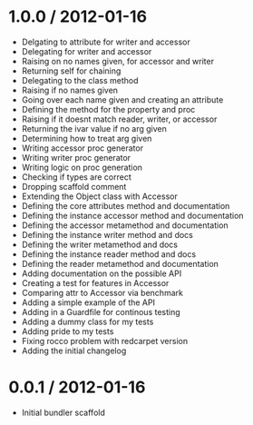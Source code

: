 
1.0.0 / 2012-01-16 
==================

  * Delgating to attribute for writer and accessor
  * Delegating for writer and accessor
  * Raising on no names given, for accessor and writer
  * Returning self for chaining
  * Delegating to the class method
  * Raising if no names given
  * Going over each name given and creating an attribute
  * Defining the method for the property and proc
  * Raising if it doesnt match reader, writer, or accessor
  * Returning the ivar value if no arg given
  * Determining how to treat arg given
  * Writing accessor proc generator
  * Writing writer proc generator
  * Writing logic on proc generation
  * Checking if types are correct
  * Dropping scaffold comment
  * Extending the Object class with Accessor
  * Defining the core attributes method and documentation
  * Defining the instance accessor method and documentation
  * Defining the accessor metamethod and documentation
  * Defining the instance writer method and docs
  * Defining the writer metamethod and docs
  * Defining the instance reader method and docs
  * Defining the reader metamethod and documentation
  * Adding documentation on the possible API
  * Creating a test for features in Accessor
  * Comparing attr to Accessor via benchmark
  * Adding a simple example of the API
  * Adding in a Guardfile for continous testing
  * Adding a dummy class for my tests
  * Adding pride to my tests
  * Fixing rocco problem with redcarpet version
  * Adding the initial changelog

0.0.1 / 2012-01-16 
==================

  * Initial bundler scaffold

